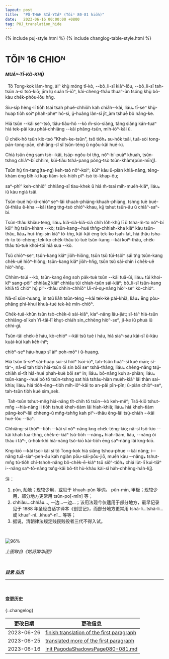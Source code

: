 ```yaml
---
layout: post
title:  "PÓ-THAH SIÂ-YIÁᴺ (Tŏiⁿ 80-81 hio̍h)"
date:   2023-06-16 00:00:00 +0800
tag: PUJ_translation_hide
---
```


{% include puj-style.html %}
{% include changlog-table-style.html %}

<!-- CHAPTER XVI. -->
# TŎIᴺ 16 CHIOᴺ

<!-- RAMBLINGS. -->
<h4><i>MUÁᴺ-TĪ-KÒ-KHṲ̀</i></h4>

<!-- IN Southern China, all travelling is done in boats, in sedan-chairs, or on foot, and the rate of speed seldom averages above three miles an hour, by any mode of conveyance. -->
&nbsp;&nbsp;Tŏ Tong-kok lâm-hng, àiⁿ khṳ̀ móng tī-kò, &#x002D;&#x002D;bô_li-sĭ kiâⁿ-lōu, &#x002D;&#x002D;bô_li-sĭ tah-tsûn a-sĭ tsŏ-kiō; jīm lṳ́ suán tī-iōⁿ, kâi-cheng-thâu thuaⁿ-ûn tsóng khṳ̀ bô-kàu che̍k-phòu-lōu hn̆g.
<!-- Food and bedding must be included in the luggage, and the itinerary must be carefully planned, else one may be without shelter at nightfall. -->
Siu-sîp hêng-lí tio̍h tsai tsah phuĕ-chhio̍h kah chia̍h&#x002D;&#x002D;kâi, liáu⁎ tī-seⁿ khṳ̀-huap tio̍h soiⁿ phah-pheⁿ hó-sì, ṳ̆-huâng lân-sî jît_àm tshuē bô nâng-ke.
<!-- Of boats, there is a special style for nearly every stream, varying from the simplest raft to the elaborately constructed and ornate junk. -->
Hiá tsûn &#x002D;&#x002D;kâi seⁿ-tsò, tiâu-tiâu-hô &#x002D;&#x002D;kò m̆-sio-siăng, tâng siăng kán-tuaⁿ hiá tek-pâi kàu phâi-chhiâng &#x002D;&#x002D;kâi phâng-tsûn, mih-iōⁿ-kâi ŭ.
<!-- One of medium size and considerable comfort is that called the "Hakka boat," which has usually a crew of five men. -->
Ŭ che̍k-hō tsûn kiò-tsò "Kheh-ke-tsûn", tsŏ tio̍h⁎ su-ho̍k tsăi, tuā-sòi tong-pān-tong-pān, chhiâng-sî sĭ tsûn-téng ŭ ngŏu-kâi hué-kì.
<!-- It is of fir, about fifty feet long and eight feet wide, with a hold three feet deep, over which a flooring of loose boards is laid. -->
Chiá tsûn ēng sam tsò&#x002D;&#x002D;kâi, tsa̍p-ngŏu-bí tn̂g, nŏⁿ-bí-puàⁿ khuah, tsûn-tshng chiâⁿ-bí chhim, kúi-tiâu tshâ-pang pŏng-tsò tsûn-khàm(pŭn-mīn<a href="#note_1" class="note">1</a>).
<!-- In the middle of the boat are two apartments, high enough to stand in, roofed semicircularly with splint basket-work, and thatched with leaves of the edible bamboo. -->
Tsûn hṳ́ tìn-tang(ta-ng) keh-tsò nŏⁿ-koiⁿ, kûiⁿ kàu ŭ-piàn khiă-nâng, téng-khàm ēng bîh-ki kap tiâm-tek-hio̍h pĭⁿ-tsò tò-khap-ôu; 
<!-- The three partitions, forming the walls of the two apartments, are often grotesquely carved and gorgeously painted. -->
saⁿ-phìⁿ keh-chhiôⁿ chhiâng-sî tiau-khek ŭ hiá m̆-tsai mih-mue̍h-kiăⁿ, liáu⁎ iû kàu ngiá tsăi. 
<!-- The tiller is a wide paddle, projecting ten feet behind the boat, after passing through a hole in an upright post, which turns on a pivot in the stern. -->
Tsûn-bué hṳ́-ki-chióⁿ seⁿ-lâi khuah-phiáng-khuah-phiáng, tshng tuè bué-ûi-thiău ĕ-kha &#x002D;&#x002D;kâi tāng tǹg-tsò chióⁿ-khau, kṳ̂ tshut tsûn-ău ŭ chiâⁿ-saⁿ-bí.
<!-- The prow rises, by an inclined plane, six feet above the deck, and up this the boatmen walk barefooted, then turn around, and come back almost head downward, each bearing his weight on a long pole, one end of which is fixed against his shoulder, while the other is inserted in the sandy bottom of the shallow stream. -->
Tsûn-thâu khiàu-teng, liáu⁎ kiă-sià-kiă-sià chih lo̍h-khṳ̀ lī ŭ tsha-m̆-to nŏⁿ-bí kûiⁿ hṳ́ tsûn-khàm &#x002D;&#x002D;kò; tsûn-kang&#x002D;&#x002D;hué thǹg-chhiah-kha kiâⁿ kàu tsûn-thâu, liáu⁎ hui-tńg-sin kiâⁿ tò-tńg, kâi-kâi ēng tek-ko tsah-la̍t, hiá thâu tsha-m̆-to tò-chèng; tek-ko che̍k-thâu tú-tuè tsûn-kang &#x002D;&#x002D;kâi koiⁿ-thâu, che̍k-thâu tú-tuè khoi-tói hiá sua &#x002D;&#x002D;kò.
<!-- Thus the boat is pushed forward just half as fast and half as far as the boatmen walk. -->
Tsŭ chiòⁿ-seⁿ, tsûn-kang kiâⁿ jio̍h-hiông, tsûn tsŭ tùi-tsôiⁿ sái tǹg tsûn-kang che̍k-uê hiòⁿ-hiông; tsûn-kang kiâⁿ jio̍h-hn̆g, tsûn tsŭ sái-chìn i che̍k-uê hiòⁿ-hn̆g.
<!-- In deeper water, the boat is drawn along by ropes tied to its mast, the boatmen walking in a tow-path on shore; or it is rowed, the boatman standing at the oar as does a Venetian gondolier. -->
Chhim-tsúi &#x002D;&#x002D;kò, tsûn-kang ēng soh pa̍k-tuè tsûn &#x002D;&#x002D;kâi tuā-ûi, liáu⁎ tùi khoi-kîⁿ sang-pôiⁿ chhiâu<a href="#note_2" class="note">2</a> kiâⁿ chhiâu túi chiah-tsûn sái-kiâⁿ; bô_li-sĭ tsûn-kang khiă tŏ chióⁿ hṳ́ piⁿ&#x002D;&#x002D;thâu chhin-chhiŏⁿ Ui-nî-sṳ-nâng hiòⁿ-seⁿ kò-chióⁿ. 
<!-- When there is a favourable wind, they set a bamboo mat perpendicularly on the top of the boat, and stretch cloth sails above and beside it. -->
Nâ-sĭ sŭn-huang, in tsŭ lia̍h tsûn-téng &#x002D;&#x002D;kâi tek-kè pái-khiă, liáu⁎ ēng pòu-phâng phi-khui khuà-tuè tek-kè mīn-chiōⁿ.
<!-- Many boats, sailing together, make a striking scene; for, though they be torn and dirty, they are always, like Italian beggars, picturesque in their rags. -->
Che̍k-tuā-khûn tsûn tsò-che̍k-ē sái-kiâⁿ, kiaⁿ-nâng lāu-jia̍t; sĭ-tàⁿ hiá-tsûn chhiâng-sî kah Yì-tăi-lĭ khṳt-chia̍h sin_chhēng hiòⁿ-seⁿ, jī-ke iŭ phuà iŭ chhi-gî.
<!-- The boatmen have a peculiar and not unmusical cry, which the steersman shouts and the bowman echoes. -->
Tsûn-tăi che̍k-ē háu, kò-chióⁿ &#x002D;&#x002D;kâi tsŭ tuè i háu, hiá siaⁿ-sàu kài-sĭ ŭ-kàu kuài-kúi kah ke̍h-hĭⁿ;
<!-- This is their manner of whistling for the wind. -->
chiòⁿ-seⁿ háu-huap sĭ àiⁿ poh-mōⁿ i ŭ-huang.
<!-- Even with all these diverse modes of propulsion, progress is slow; but if one gets a boat that is new, and free from vermin; if the smoke from the cooking, which must be done for all on board, is well shut off; if there are no opium-smokers among the crew; if no unsavoury cargo has been stowed in the hold, as a private business venture by the boatmen; and if the boat has been carefully furnished with everything that is necessary during the trip, one may travel very comfortably. -->
Hiá tsûn tī-seⁿ sái-huap sui-sĭ hiòⁿ tsōi-iōⁿ, tah-tsûn huáⁿ-sĭ kuè mān; sĭ-tàⁿ-, nâ-sĭ tah tio̍h hiá-tsûn ŏi sin bŏi seⁿ tshâ-thâng; liáu⁎ chèng-nâng tsṳ́-chia̍h sì-tît hiá-hué phah-kuè bŏi seⁿ in; liáu⁎ bô-nâng kuh a-phiàn; liáu⁎ tsûn-kang&#x002D;&#x002D;hué bô tŏ tsûn-tshng sat hiá tshàu-hiàn mue̍h-kiăⁿ lâi thàn sai-khia; liáu⁎ hiá tio̍h-ēng&#x002D;&#x002D;tio̍h mih-iōⁿ-kâi to an-pâi pīn-pīn; ŭ-piàn chiòⁿ-seⁿ, tah-tsûn tio̍h kuè sim_sek.

<!-- Those who travel by boat sleep in their floating domicile; but those who travel in a sedan-chair must seek lodgings in an inn; where nothing is furnished except a bedstead and a fire by which to cook. -->
&nbsp;&nbsp;Tah-tsûn tshut-mn̂g hiá-nâng tît-chih tŏ tsûn&#x002D;&#x002D;kò keh-mêⁿ; Tsŏ-kiō tshut-mn̂g &#x002D;&#x002D;hiá-nâng li tio̍h tshuē kheh-tiàm lâi hiah-khiă; liáu⁎ hiá kheh-tiàm pâng-koiⁿ-lăi chheng-ŭ mn̂g-tshn̂g kah piⁿ&#x002D;&#x002D;thâu ēng-lâi tsṳ́-chia̍h &#x002D;&#x002D;kâi hué-lôu &#x002D;&#x002D;tiaⁿ.
<!-- The chair is usually carried by two coolies; but if the occupant be portly, he will soon be set down, with the remark that a person so highly favoured by the gods should have three bearers. -->
Chhiâng-sî thóiⁿ&#x002D;&#x002D;tio̍h &#x002D;&#x002D;kâi sĭ nŏⁿ-nâng kng che̍k-téng-kiō; nâ-sĭ tsŏ-kiō &#x002D;&#x002D;kâi khah tuā-thn̄g, che̍k-ē-kiáⁿ tsŭ-tio̍h &#x002D;&#x002D;nâng⁎ hiah-tiām, liáu, &#x002D;&#x002D;nâng ŏi thàu i tàⁿ-, ŭ-hok-khì hiá-nâng tsŏ-kiō kài-tio̍h ēng saⁿ-nâng lâi kng-kiō.
<!-- The chair-coolies are of the lowest class in China, and are so obstreperous and foul-mouthed that one who deals with them in travelling soon comes to believe that the canon debarring their descendants to the third generation from the literary examinations is a reasonable one, founded on the law of heredity. -->
Kng-kiō &#x002D;&#x002D;kâi tsoi-kâi sĭ tŏ Tong-kok hiá siăng tshou-phue &#x002D;&#x002D;kâi nâng; i&#x002D;&#x002D;nâng tuā-siaⁿ-peh-âu kah ngiàn pōu-sái-pōu-jiō, mue̍h kàu &#x002D;&#x002D;nâng⁎ tshut-mn̂g tú-tio̍h chí-tshoh-nâng bô-che̍k-ē-kiáⁿ tsŭ siŏⁿ-tio̍h⁎ chiá lu̍t-lī kui-tiāⁿ i&#x002D;&#x002D;nâng saⁿ-tō-nâng tsn̂g-kâi bô-tit hù-kháu kài-sĭ ha̍h-chhêng-ha̍h-lí<a href="#note_3" class="note">3</a>.
<br>


注：
1. <span id="note_1">pŭn, 船舱；现较少用，或见于 khuah-pŭn 等词。 pŭn-mīn, 甲板；现较少用，部分地方更常用 tsûn-po[-mīn] 等；</span>
2. <span id="note_2">chhiâu...chhiâu..., 一边...一边...；该用法现今仅适用于部分地方，最早记录见于 1888 年圣经白话字译本《创世记》，而部分地方更常用 tshâ-li...tshâ-li... 或 khuaⁿ-nî...khuaⁿ-nî... 等等；</span>
3. <span id="note_3">据说，清朝律法规定贱民贱役者三代不得入试。</span>

<br>

![96%](https://media.githubusercontent.com/media/DonAnthonyLee/DonAnthonyLee.github.io/main/images/%E6%B8%85%E4%BB%A3%E5%AE%A2%E8%88%B9-%E5%A7%91%E8%8B%8F%E7%B9%81%E5%8D%8E%E5%9B%BE.png)

*上图取自《姑苏繁华图》*

<br>


<!-- ***[前页](PagodaShadowsPage079.html)*** -->
***[目录](PagodaShadowsPreface.html#ma̍k-lo̍k)***
***[后页](PagodaShadowsPage082.html)***

---
<br>

#### 变更历史

{:.changelog}

| 更改日期 | 更改信息 |
| --- | --- |
| 2023-06-26 | <a href="https://github.com/DonAnthonyLee/DonAnthonyLee.github.io/commit/8c8ab27450cad66c4c623560b3f0a8f97f3f415f" target="_blank">finish translation of the first paragraph</a> |
| 2023-06-25 | <a href="https://github.com/DonAnthonyLee/DonAnthonyLee.github.io/commit/a9a295af0a392a12bf03739e8b54a400301d9f20" target="_blank">translated more of the first paragraph</a> |
| 2023-06-16 | <a href="https://github.com/DonAnthonyLee/DonAnthonyLee.github.io/commit/a282da18dcc9571a5755fad2d0c53a736c17e18e" target="_blank">init PagodaShadowsPage080-081.md</a> |
